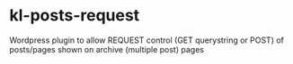 # kl-posts-request
Wordpress plugin to allow REQUEST control (GET querystring or POST) of posts/pages shown on archive (multiple post) pages




